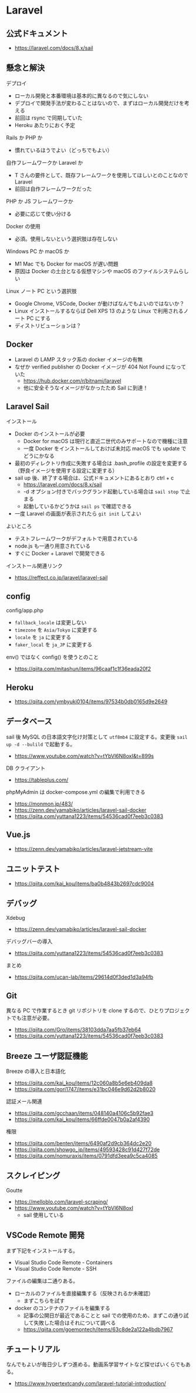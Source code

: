 # Laravel

## 公式ドキュメント

- <https://laravel.com/docs/8.x/sail>

## 懸念と解決

デプロイ

- ローカル開発と本番環境は基本的に異なるので気にしない
- デプロイで開発手法が変わることはないので、まずはローカル開発だけを考える
- 前回は rsync で同期していた
- Heroku あたりにおく予定

Rails か PHP か

- 慣れているほうでよい（どっちでもよい）

自作フレームワークか Laravel か

- T さんの要件として、既存フレームワークを使用してほしいとのことなので Laravel
- 前回は自作フレームワークだった

PHP か JS フレームワークか

- 必要に応じて使い分ける

Docker の使用

- 必須。使用しないという選択肢は存在しない

Windows PC か macOS か

- M1 Mac でも Docker for macOS が遅い問題
- 原因は Docker の土台となる仮想マシンや macOS のファイルシステムらしい

Linux ノート PC という選択肢

- Google Chrome, VSCode, Docker が動けばなんでもよいのではないか？
- Linux インストールするならば Dell XPS 13 のような Linux で利用されるノート PC にする
- ディストリビューションは？

## Docker

- Laravel の LAMP スタック系の docker イメージの有無
- なぜか verified publisher の Docker イメージが 404 Not Found になっていた
  - <https://hub.docker.com/r/bitnami/laravel>
  - 他に安全そうなイメージがなかったため Sail に到達！

## Laravel Sail

インストール

- Docker のインストールが必要
  - Docker for macOS は現行と直近二世代のみサポートなので機種に注意
  - 一度 Docker をインストールしておけば未対応 macOS でも update でどうにかなる
- 最初のディレクトリ作成に失敗する場合は .bash_profile の設定を変更する（野良イメージを使用する設定に変更する）
- sail up 後、終了する場合は、公式ドキュメントにあるとおり ctrl + c
  - <https://laravel.com/docs/8.x/sail>
  - -d オプション付きでバックグランド起動している場合は `sail stop` で止まる
  - 起動しているかどうかは `sail ps` で確認できる
- 一度 Laravel の画面が表示されたら `git init` してよい

よいところ

- テストフレームワークがデフォルトで用意されている
- node.js も一通り用意されている
- すぐに Docker + Laravel で開発できる

インストール関連リンク

- <https://reffect.co.jp/laravel/laravel-sail>

## config

config/app.php

- `fallback_locale` は変更しない
- `timezone` を `Asia/Tokyo` に変更する
- `locale` を `ja` に変更する
- `faker_local` を `ja_JP` に変更する

env() ではなく config() を使うとのこと

- <https://qiita.com/mitashun/items/96caaf1c1f36eada20f2>

## Heroku

- <https://qiita.com/ymbyuki0104/items/97534b0db0165d9e2649>

## データベース

sail 後 MySQL の日本語文字化け対策として `utf8mb4` に設定する。変更後 `sail up -d --bulild` で起動する。

- <https://www.youtube.com/watch?v=tYbVl6N8oxI&t=899s>

DB クライアント

- <https://tableplus.com/>

phpMyAdmin は docker-compose.yml の編集で利用できる

- <https://monmon.jp/483/>
- <https://zenn.dev/yamabiko/articles/laravel-sail-docker>
- <https://qiita.com/yuttana1223/items/54536cad0f7eeb3c0383>

## Vue.js

- <https://zenn.dev/yamabiko/articles/laravel-jetstream-vite>

## ユニットテスト

- <https://qiita.com/kai_kou/items/ba0b4843b2697cdc9004>

## デバッグ

Xdebug

- <https://zenn.dev/yamabiko/articles/laravel-sail-docker>

デバッグバーの導入

- <https://qiita.com/yuttana1223/items/54536cad0f7eeb3c0383>

まとめ

- <https://qiita.com/ucan-lab/items/29614d0f3ded1d3a94fb>

## Git

異なる PC で作業するとき git リポジトリを clone するので、ひとりプロジェクトでも注意が必要。

- <https://qiita.com/Gro/items/38103dda7aa5fb37eb64>
- <https://qiita.com/yuttana1223/items/54536cad0f7eeb3c0383>

## Breeze ユーザ認証機能

Breeze の導入と日本語化

- <https://qiita.com/kai_kou/items/12c060a8b5e6eb409da8>
- <https://qiita.com/gori1747/items/e31bc046e9d62d2b8020>

認証メール関連

- <https://qiita.com/gcchaan/items/048140a4106c5b92fae3>
- <https://qiita.com/kai_kou/items/66ffde0047b0a2af4390>

権限

- <https://qiita.com/benten/items/6490af2d9cb364dc2e20>
- <https://qiita.com/showgo_jp/items/49593428c91d427f72de>
- <https://qiita.com/nomuraxis/items/0791dfd3eea9c5ca4085>

## スクレイピング

Goutte

- <https://melloblo.com/laravel-scraping/>
- <https://www.youtube.com/watch?v=tYbVl6N8oxI>
  - sail 使用している

## VSCode Remote 開発

まず下記をインストールする。

- Visual Studio Code Remote - Containers
- Visual Studio Code Remote - SSH

ファイルの編集は二通りある。

- ローカルのファイルを直接編集する（反映されるか未確認）
  - まずこちらを試す
- docker のコンテナのファイルを編集する
  - 記事の公開日が最近であることと sail での使用のため、まずこの通り試して失敗した場合はそれについて調べる
  - <https://qiita.com/goemontech/items/63c8de2a122a4bdb7967>

## チュートリアル

なんでもよいが毎日少しずつ進める。動画系学習サイトなど探せばいくらでもある。

- <https://www.hypertextcandy.com/laravel-tutorial-introduction/>
